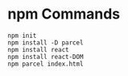 # npm Commands

```
npm init
npm install -D parcel
npm install react
npm install react-DOM
npm parcel index.html

```
